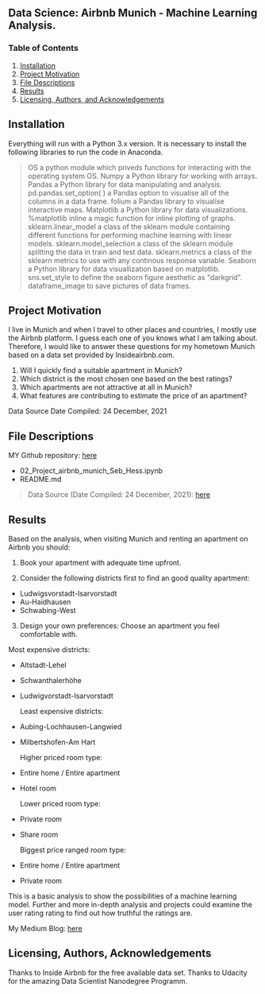 ## Data Science: Airbnb Munich - Machine Learning Analysis.

### Table of Contents

1. [Installation](#installation)
2. [Project Motivation](#motivation)
3. [File Descriptions](#files)
4. [Results](#results)
5. [Licensing, Authors, and Acknowledgements](#licensing)


## Installation <a name="installation"></a>

Everything will run with a Python 3.x version.
It is necessary to install the following libraries to run the code in Anaconda. 

> OS a python module which priveds functions for interacting with the operating system OS.
> Numpy a Python library for working with arrays.
> Pandas a Python library for data manipulating and analysis.
> pd.pandas.set_option( ) a Pandas option to visualise all of the columns in a data frame.
> folium a Pandas library to visualise interactive maps.
> Matplotlib a Python library for data visualizations.
> %matplotlib inline a magic function for inline plotting of graphs.
> sklearn.linear_model a class of the sklearn module containing different functions for performing machine learning with linear models.
> sklearn.model_selection a class of the sklearn module splitting the data in train and test data.
> sklearn.metrics a class of the sklearn metrics to use with any continous response variable.
> Seaborn a Python library for data visuallization based on matplotlib.
> sns.set_style to define the seaborn figure aesthetic as "darkgrid".
> dataframe_image to save pictures of data frames.


## Project Motivation<a name="motivation"></a>

I live in Munich and when I travel to other places and countries, I mostly use the Airbnb platform. I guess each one of you knows what I am talking about. Therefore, I would like to answer these questions for my hometown Munich based on a data set provided by Insideairbnb.com.

1. Will I quickly find a suitable apartment in Munich?
2. Which district is the most chosen one based on the best ratings?
3. Which apartments are not attractive at all in Munich?
4. What features are contributing to estimate the price of an apartment?

Data Source Date Compiled: 24 December, 2021


## File Descriptions <a name="files"></a>

MY Github repository: [here](https://github.com/SebastianHess/airbnb_munich)

* 02_Project_airbnb_munich_Seb_Hess.ipynb
* README.md

> Data Source (Date Compiled: 24 December, 2021): [here](http://data.insideairbnb.com/germany/bv/munich/2021-12-24/visualisations/listings.csv)


## Results<a name="results"></a>

Based on the analysis, when visiting Munich and renting an apartment on Airbnb you should:

1. Book your apartment with adequate time upfront.

2. Consider the following districts first to find an good quality apartment:
* Ludwigsvorstadt-Isarvorstadt
* Au-Haidhausen
* Schwabing-West

3. Design your own preferences: Choose an apartment you feel comfortable with.

  Most expensive districts:
* Altstadt-Lehel
* Schwanthalerhöhe
* Ludwigvorstadt-Isarvorstadt

  Least expensive districts:
* Aubing-Lochhausen-Langwied
* Milbertshofen-Am Hart

  Higher priced room type:
* Entire home / Entire apartment
* Hotel room

  Lower priced room type:
* Private room
* Share room

  Biggest price ranged room type:
* Entire home / Entire apartment
* Private room

This is a basic analysis to show the possibilities of a machine learning model. Further and more in-depth analysis and projects could examine the user rating rating to find out how truthful the ratings are.

My Medium Blog: [here](https://medium.com/@sebastian.sh.hess/data-science-airbnb-munich-machine-learning-analysis-755761031699)


## Licensing, Authors, Acknowledgements<a name="licensing"></a>

Thanks to Inside Airbnb for the free available data set.
Thanks to Udacity for the amazing Data Scientist Nanodegree Programm.